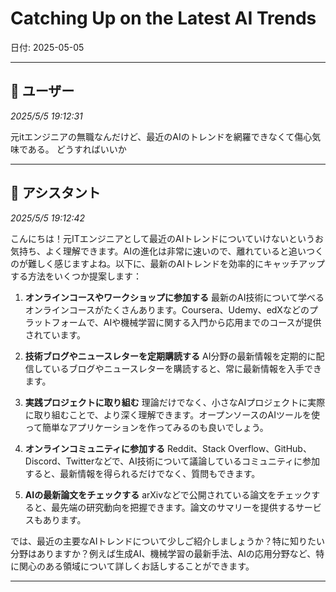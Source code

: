 # Catching Up on the Latest AI Trends

日付: 2025-05-05

---

## 👤 ユーザー
*2025/5/5 19:12:31*

元itエンジニアの無職なんだけど、最近のAIのトレンドを網羅できなくて傷心気味である。
どうすればいいか

---

## 🤖 アシスタント
*2025/5/5 19:12:42*

こんにちは！元ITエンジニアとして最近のAIトレンドについていけないというお気持ち、よく理解できます。AIの進化は非常に速いので、離れていると追いつくのが難しく感じますよね。以下に、最新のAIトレンドを効率的にキャッチアップする方法をいくつか提案します：

1. **オンラインコースやワークショップに参加する**
   最新のAI技術について学べるオンラインコースがたくさんあります。Coursera、Udemy、edXなどのプラットフォームで、AIや機械学習に関する入門から応用までのコースが提供されています。

2. **技術ブログやニュースレターを定期購読する**
   AI分野の最新情報を定期的に配信しているブログやニュースレターを購読すると、常に最新情報を入手できます。

3. **実践プロジェクトに取り組む**
   理論だけでなく、小さなAIプロジェクトに実際に取り組むことで、より深く理解できます。オープンソースのAIツールを使って簡単なアプリケーションを作ってみるのも良いでしょう。

4. **オンラインコミュニティに参加する**
   Reddit、Stack Overflow、GitHub、Discord、Twitterなどで、AI技術について議論しているコミュニティに参加すると、最新情報を得られるだけでなく、質問もできます。

5. **AIの最新論文をチェックする**
   arXivなどで公開されている論文をチェックすると、最先端の研究動向を把握できます。論文のサマリーを提供するサービスもあります。

では、最近の主要なAIトレンドについて少しご紹介しましょうか？特に知りたい分野はありますか？例えば生成AI、機械学習の最新手法、AIの応用分野など、特に関心のある領域について詳しくお話しすることができます。

---
